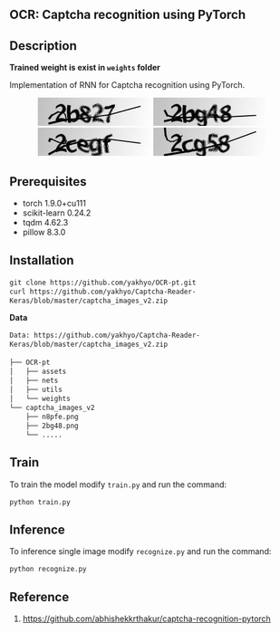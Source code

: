 ## OCR: Captcha recognition using PyTorch

## Description
**Trained weight is exist in `weights` folder**

Implementation of RNN for Captcha recognition using PyTorch.

<div align='center'>
  <img src='assets/2b827.png' height="50px">
  <img src='assets/2bg48.png' height="50px">
  <img src='assets/2cegf.png' height="50px">
  <img src='assets/2cg58.png' height="50px">
</div>

## Prerequisites

- torch 1.9.0+cu111
- scikit-learn 0.24.2
- tqdm 4.62.3
- pillow 8.3.0

## Installation

```
git clone https://github.com/yakhyo/OCR-pt.git
curl https://github.com/yakhyo/Captcha-Reader-Keras/blob/master/captcha_images_v2.zip
```

**Data**

```
Data: https://github.com/yakhyo/Captcha-Reader-Keras/blob/master/captcha_images_v2.zip

├── OCR-pt
│   ├── assets
│   ├── nets
│   ├── utils
│   └── weights
└── captcha_images_v2
    ├── n8pfe.png
    ├── 2bg48.png
    └── .....
```

## Train
To train the model modify `train.py` and run the command:
```
python train.py
```

## Inference
To inference single image modify `recognize.py` and run the command:
```
python recognize.py
```
## Reference

1. https://github.com/abhishekkrthakur/captcha-recognition-pytorch

